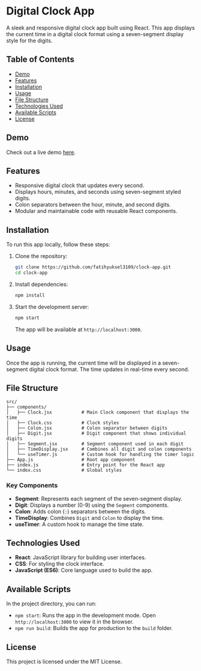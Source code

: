 # Digital Clock App

A sleek and responsive digital clock app built using React. This app displays the current time in a digital clock format using a seven-segment display style for the digits.

## Table of Contents

- [Demo](#demo)
- [Features](#features)
- [Installation](#installation)
- [Usage](#usage)
- [File Structure](#file-structure)
- [Technologies Used](#technologies-used)
- [Available Scripts](#available-scripts)
- [License](#license)

## Demo

Check out a live demo [here](https://clock-app-ruby.vercel.app/).

## Features

- Responsive digital clock that updates every second.
- Displays hours, minutes, and seconds using seven-segment styled digits.
- Colon separators between the hour, minute, and second digits.
- Modular and maintainable code with reusable React components.

## Installation

To run this app locally, follow these steps:

1. Clone the repository:

   ```bash
   git clone https://github.com/fatihyuksel3109/clock-app.git
   cd clock-app
   ```

2. Install dependencies:

   ```bash
   npm install
   ```

3. Start the development server:

   ```bash
   npm start
   ```

   The app will be available at `http://localhost:3000`.

## Usage

Once the app is running, the current time will be displayed in a seven-segment digital clock format. The time updates in real-time every second.

## File Structure

```
src/
├── components/
│   ├── Clock.jsx           # Main Clock component that displays the time
│   ├── Clock.css           # Clock styles
│   ├── Colon.jsx           # Colon separator between digits
│   ├── Digit.jsx           # Digit component that shows individual digits
│   ├── Segment.jsx         # Segment component used in each digit
│   ├── TimeDisplay.jsx     # Combines all digit and colon components
│   └── useTimer.js         # Custom hook for handling the timer logic
├── App.js                  # Root app component
├── index.js                # Entry point for the React app
└── index.css               # Global styles
```

### Key Components

- **Segment**: Represents each segment of the seven-segment display.
- **Digit**: Displays a number (0-9) using the `Segment` components.
- **Colon**: Adds colon (`:`) separators between the digits.
- **TimeDisplay**: Combines `Digit` and `Colon` to display the time.
- **useTimer**: A custom hook to manage the time state.

## Technologies Used

- **React**: JavaScript library for building user interfaces.
- **CSS**: For styling the clock interface.
- **JavaScript (ES6)**: Core language used to build the app.

## Available Scripts

In the project directory, you can run:

- `npm start`: Runs the app in the development mode. Open `http://localhost:3000` to view it in the browser.
- `npm run build`: Builds the app for production to the `build` folder.

## License

This project is licensed under the MIT License.

